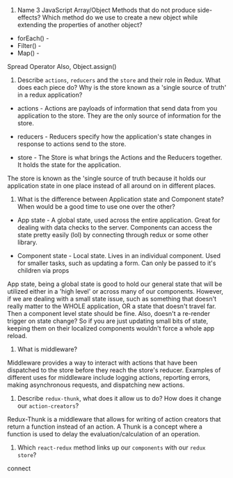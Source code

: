 1.  Name 3 JavaScript Array/Object Methods that do not produce side-effects? Which method do we use to create a new object while extending the properties of another object?

- forEach() - 
- Filter() -
- Map() -

Spread Operator
Also, Object.assign()

1.  Describe `actions`, `reducers` and the `store` and their role in Redux. What does each piece do? Why is the store known as a 'single source of truth' in a redux application?

- actions -
Actions are payloads of information that send data from you application to the store. They are the only source of information for the store.

- reducers -
Reducers specify how the application's state changes in response to actions send to the store.

- store -
The Store is what brings the Actions and the Reducers together. It holds the state for the application.

The store is known as the 'single source of truth because it holds our application state in one place instead of all around on in different places.

1.  What is the difference between Application state and Component state? When would be a good time to use one over the other?

- App state -
 A global state, used across the entire application. Great for dealing with data checks to the server. Components can access the state pretty easily (lol) by connecting through redux or some other library.

- Component state -
Local state. Lives in an individual component. Used for smaller tasks, such as updating a form. Can only be passed to it's children via props


App state, being a global state is good to hold our general state that will be utilized either in a 'high level' or across many of our components. However, if we are dealing with a small state issue, such as something that doesn't really matter to the WHOLE application, OR a state that doesn't travel far. Then a component level state should be fine.
Also, doesn't a re-render trigger on state change? So if you are just updating small bits of state, keeping them on their localized components wouldn't force a whole app reload.


1.  What is middleware?

Middleware provides a way to interact with actions that have been dispatched to the store before they reach the store's reducer. Examples of different uses for middleware include logging actions, reporting errors, making asynchronous requests, and dispatching new actions.

1.  Describe `redux-thunk`, what does it allow us to do? How does it change our `action-creators`?

Redux-Thunk is a middleware that allows for writing of action creators that return a function instead of an action. 
A Thunk is a concept where a function is used to delay the evaluation/calculation of an operation.

1.  Which `react-redux` method links up our `components` with our `redux store`?

connect

